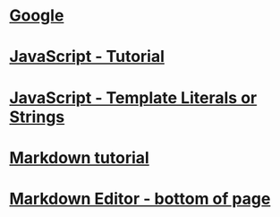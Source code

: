 #  [Google](https://google.com)
#  [JavaScript - Tutorial](/javascript_tutorial.pdf)
#  [JavaScript - Template Literals or Strings](https://wesbos.com/template-strings-html)
#  [Markdown tutorial](https://youtu.be/_PPWWRV6gbA?si=Bzb1w-Kr0nC_UhHv)
#  [Markdown Editor - bottom of page](https://blog.webdevsimplified.com/2023-06/markdown-crash-course/)
